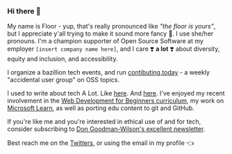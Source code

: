 ### Hi there 👋

My name is Floor - yup, that's really pronounced like *"the floor is yours"*, but I appreciate y'all trying to make it sound more fancy 💅. I use she/her pronouns. I'm a champion supporter of Open Source Software at my employer `[insert company name here]`, and I care ❣️ **a lot** ❣️ about diversity, equity and inclusion, and accessibility. 

I organize a bazillion tech events, and run [contibuting.today](https://contibuting.today) - a weekly "accidental user group" on OSS topics. 

I used to write about tech A Lot. Like [here](https://medium.com/@floriendrees). And [here](https://blog.phusion.nl/author/floor-drees/). I've enjoyed my recent involvement in the [Web Development for Beginners curriculum](https://aka.ms/webdev-beginners), my work on [Microsoft Learn](https://docs.microsoft.com/en-us/learn/paths/build-community-driven-projects-github/), as well as porting edu content to git and GitHub. 

If you're like me and you're interested in ethical use of and for tech, consider subscribing to [Don Goodman-Wilson's excellent newsletter](https://buttondown.email/DEGoodmanWilson/).

Best reach me on the [Twitters](https://twitter.com/floordrees), or using the email in my profile 👈 

